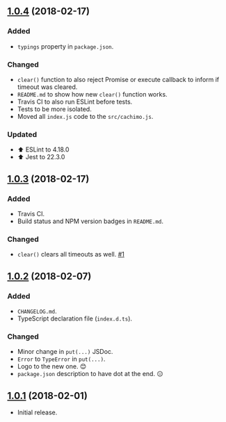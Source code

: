 ## [1.0.4](https://github.com/svipben/cachimo/releases/tag/1.0.4) (2018-02-17)

### Added

* `typings` property in `package.json`.

### Changed

* `clear()` function to also reject Promise or execute callback to inform if timeout was cleared.
* `README.md` to show how new `clear()` function works.
* Travis CI to also run ESLint before tests.
* Tests to be more isolated.
* Moved all `index.js` code to the `src/cachimo.js`.

### Updated

* ⬆️ ESLint to 4.18.0
* ⬆️ Jest to 22.3.0

## [1.0.3](https://github.com/svipben/cachimo/releases/tag/1.0.3) (2018-02-17)

### Added

* Travis CI.
* Build status and NPM version badges in `README.md`.

### Changed

* `clear()` clears all timeouts as well. [#1](https://github.com/svipben/cachimo/issues/1)

## [1.0.2](https://github.com/svipben/cachimo/releases/tag/1.0.2) (2018-02-07)

### Added

* `CHANGELOG.md`.
* TypeScript declaration file (`index.d.ts`).

### Changed

* Minor change in `put(...)` JSDoc.
* `Error` to `TypeError` in `put(...)`.
* Logo to the new one. 😊
* `package.json` description to have dot at the end. 😑

## [1.0.1](https://github.com/svipben/cachimo/releases/tag/1.0.1) (2018-02-01)

* Initial release.
